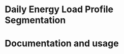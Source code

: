 Daily Energy  Load Profile Segmentation
=======================================


Documentation and usage
=======================